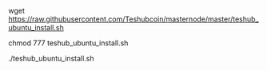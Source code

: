 wget https://raw.githubusercontent.com/Teshubcoin/masternode/master/teshub_ubuntu_install.sh

chmod 777 teshub_ubuntu_install.sh

./teshub_ubuntu_install.sh

